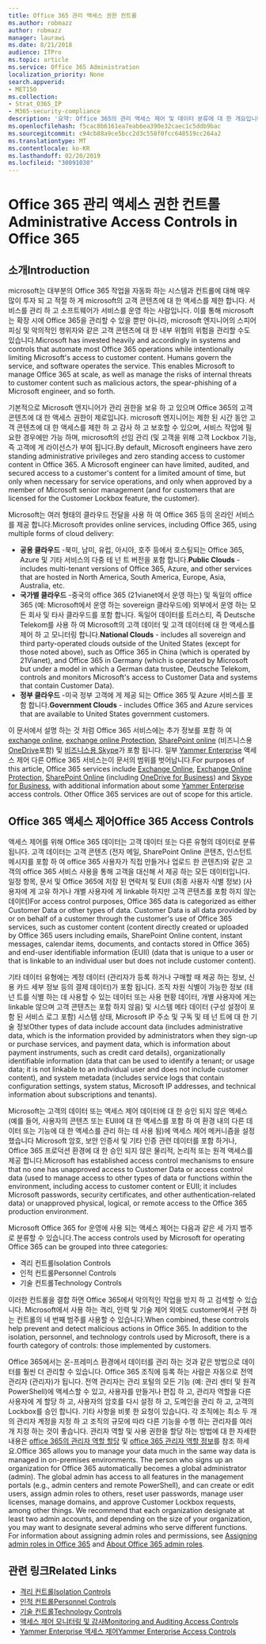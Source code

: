 ```yaml
---
title: Office 365 관리 액세스 권한 컨트롤
ms.author: robmazz
author: robmazz
manager: laurawi
ms.date: 8/21/2018
audience: ITPro
ms.topic: article
ms.service: Office 365 Administration
localization_priority: None
search.appverid:
- MET150
ms.collection:
- Strat_O365_IP
- M365-security-compliance
description: '요약: Office 365의 관리 액세스 제어 및 데이터 분류에 대 한 개요입니다.'
ms.openlocfilehash: f5cac8b6161ea7eab6ea390e32caec1c5ddb9bac
ms.sourcegitcommit: c94cb88a9ce5bcc2d3c558f0fcc648519cc264a2
ms.translationtype: MT
ms.contentlocale: ko-KR
ms.lasthandoff: 02/20/2019
ms.locfileid: "30091030"
---
```

# <a name="administrative-access-controls-in-office-365"></a><span data-ttu-id="7da44-103">Office 365 관리 액세스 권한 컨트롤</span><span class="sxs-lookup"><span data-stu-id="7da44-103">Administrative Access Controls in Office 365</span></span> 

## <a name="introduction"></a><span data-ttu-id="7da44-104">소개</span><span class="sxs-lookup"><span data-stu-id="7da44-104">Introduction</span></span>
<span data-ttu-id="7da44-p101">microsoft는 대부분의 Office 365 작업을 자동화 하는 시스템과 컨트롤에 대해 매우 많이 투자 되 고 적절 하 게 microsoft의 고객 콘텐츠에 대 한 액세스를 제한 합니다. 서비스를 관리 하 고 소프트웨어가 서비스를 운영 하는 사람입니다. 이를 통해 microsoft는 확장 시에 Office 365을 관리할 수 있을 뿐만 아니라, microsoft 엔지니어의 스피어 피싱 및 악의적인 행위자와 같은 고객 콘텐츠에 대 한 내부 위협의 위험을 관리할 수도 있습니다.</span><span class="sxs-lookup"><span data-stu-id="7da44-p101">Microsoft has invested heavily and accordingly in systems and controls that automate most Office 365 operations while intentionally limiting Microsoft's access to customer content. Humans govern the service, and software operates the service. This enables Microsoft to manage Office 365 at scale, as well as manage the risks of internal threats to customer content such as malicious actors, the spear-phishing of a Microsoft engineer, and so forth.</span></span>

<span data-ttu-id="7da44-p102">기본적으로 Microsoft 엔지니어가 관리 권한을 보유 하 고 있으며 Office 365의 고객 콘텐츠에 대 한 액세스 권한이 제로입니다. microsoft 엔지니어는 제한 된 시간 동안 고객 콘텐츠에 대 한 액세스를 제한 하 고 감사 하 고 보호할 수 있으며, 서비스 작업에 필요한 경우에만 가능 하며, microsoft의 선임 관리 (및 고객을 위해 고객 Lockbox 기능, 즉 고객에 게 라이선스가 부여 됩니다.</span><span class="sxs-lookup"><span data-stu-id="7da44-p102">By default, Microsoft engineers have zero standing administrative privileges and zero standing access to customer content in Office 365. A Microsoft engineer can have limited, audited, and secured access to a customer's content for a limited amount of time, but only when necessary for service operations, and only when approved by a member of Microsoft senior management (and for customers that are licensed for the Customer Lockbox feature, the customer).</span></span>

<span data-ttu-id="7da44-110">Microsoft는 여러 형태의 클라우드 전달을 사용 하 여 Office 365 등의 온라인 서비스를 제공 합니다.</span><span class="sxs-lookup"><span data-stu-id="7da44-110">Microsoft provides online services, including Office 365, using multiple forms of cloud delivery:</span></span>

- <span data-ttu-id="7da44-111">**공용 클라우드** -북미, 남미, 유럽, 아시아, 호주 등에서 호스팅되는 Office 365, Azure 및 기타 서비스의 다중 테 넌 트 버전을 포함 합니다.</span><span class="sxs-lookup"><span data-stu-id="7da44-111">**Public Clouds** - includes multi-tenant versions of Office 365, Azure, and other services that are hosted in North America, South America, Europe, Asia, Australia, etc.</span></span>
- <span data-ttu-id="7da44-112">**국가별 클라우드** -중국의 office 365 (21vianet에서 운영 하는) 및 독일의 office 365 (예: Microsoft에서 운영 하는 sovereign 클라우드에) 외부에서 운영 하는 모든 회사 및 타사 클라우드를 포함 합니다. 독일어 데이터를 트러스티, 즉 Deutsche Telekom를 사용 하 여 Microsoft의 고객 데이터 및 고객 데이터에 대 한 액세스를 제어 하 고 모니터링 합니다.</span><span class="sxs-lookup"><span data-stu-id="7da44-112">**National Clouds** - includes all sovereign and third party-operated clouds outside of the United States (except for those noted above), such as Office 365 in China (which is operated by 21Vianet), and Office 365 in Germany (which is operated by Microsoft but under a model in which a German data trustee, Deutsche Telekom, controls and monitors Microsoft's access to Customer Data and systems that contain Customer Data).</span></span>
- <span data-ttu-id="7da44-113">**정부 클라우드** -미국 정부 고객에 게 제공 되는 Office 365 및 Azure 서비스를 포함 합니다.</span><span class="sxs-lookup"><span data-stu-id="7da44-113">**Government Clouds** - includes Office 365 and Azure services that are available to United States government customers.</span></span>

<span data-ttu-id="7da44-p103">이 문서에서 설명 하는 것 처럼 Office 365 서비스에는 추가 정보를 포함 하 여 [exchange online](https://docs.microsoft.com/Exchange/exchange-online), [exchange online Protection](https://docs.microsoft.com/Office365/SecurityCompliance/eop/exchange-online-protection-overview), [SharePoint online](https://docs.microsoft.com/sharepoint/sharepoint-online) (비즈니스용 [OneDrive](https://docs.microsoft.com/OneDrive/onedrive)포함) 및 [비즈니스용 Skype](https://docs.microsoft.com/SkypeForBusiness/skype-for-business-online)가 포함 됩니다. 일부 [Yammer Enterprise](https://support.office.com/article/yammer-–-admin-help-e1464355-1f97-49ac-b2aa-dd320b179dbe?ui=en-US&rs=en-US&ad=US) 액세스 제어 다른 Office 365 서비스는이 문서의 범위를 벗어납니다.</span><span class="sxs-lookup"><span data-stu-id="7da44-p103">For purposes of this article, Office 365 services include [Exchange Online](https://docs.microsoft.com/Exchange/exchange-online), [Exchange Online Protection](https://docs.microsoft.com/Office365/SecurityCompliance/eop/exchange-online-protection-overview), [SharePoint Online](https://docs.microsoft.com/sharepoint/sharepoint-online) (including [OneDrive for Business](https://docs.microsoft.com/OneDrive/onedrive)) and [Skype for Business](https://docs.microsoft.com/SkypeForBusiness/skype-for-business-online), with additional information about some [Yammer Enterprise](https://support.office.com/article/yammer-–-admin-help-e1464355-1f97-49ac-b2aa-dd320b179dbe?ui=en-US&rs=en-US&ad=US) access controls. Other Office 365 services are out of scope for this article.</span></span>

## <a name="office-365-access-controls"></a><span data-ttu-id="7da44-116">Office 365 액세스 제어</span><span class="sxs-lookup"><span data-stu-id="7da44-116">Office 365 Access Controls</span></span>
<span data-ttu-id="7da44-p104">액세스 제어를 위해 Office 365 데이터는 고객 데이터 또는 다른 유형의 데이터로 분류 됩니다. 고객 데이터는 고객 콘텐츠 (전자 메일, SharePoint Online 콘텐츠, 인스턴트 메시지를 포함 하 여 office 365 사용자가 직접 만들거나 업로드 한 콘텐츠)와 같은 고객의 office 365 서비스 사용을 통해 고객을 대신해 서 제공 하는 모든 데이터입니다. 일정 항목, 문서 및 Office 365에 저장 된 연락처 및 EUII (최종 사용자 식별 정보) (사용자에 게 고유 하거나 개별 사용자에 게 linkable 하지만 고객 콘텐츠를 포함 하지 않는 데이터)</span><span class="sxs-lookup"><span data-stu-id="7da44-p104">For access control purposes, Office 365 data is categorized as either Customer Data or other types of data. Customer Data is all data provided by or on behalf of a customer through the customer's use of Office 365 services, such as customer content (content directly created or uploaded by Office 365 users including emails, SharePoint Online content, instant messages, calendar items, documents, and contacts stored in Office 365) and end-user identifiable information (EUII) (data that is unique to a user or that is linkable to an individual user but does not include customer content).</span></span> 

<span data-ttu-id="7da44-119">기타 데이터 유형에는 계정 데이터 (관리자가 등록 하거나 구매할 때 제공 하는 정보, 신용 카드 세부 정보 등의 결제 데이터)가 포함 됩니다. 조직 차원 식별이 가능한 정보 (테 넌 트를 식별 하는 데 사용할 수 있는 데이터 또는 사용 현황 데이터, 개별 사용자에 게는 linkable 않으며 고객 콘텐츠는 포함 하지 않음) 및 시스템 메타 데이터 (구성 설정이 포함 된 서비스 로그 포함) 시스템 상태, Microsoft IP 주소 및 구독 및 테 넌 트에 대 한 기술 정보</span><span class="sxs-lookup"><span data-stu-id="7da44-119">Other types of data include account data (includes administrative data, which is the information provided by administrators when they sign-up or purchase services, and payment data, which is information about payment instruments, such as credit card details), organizationally identifiable information (data that can be used to identify a tenant; or usage data; it is not linkable to an individual user and does not include customer content), and system metadata (includes service logs that contain configuration settings, system status, Microsoft IP addresses, and technical information about subscriptions and tenants).</span></span>

<span data-ttu-id="7da44-120">Microsoft는 고객의 데이터 또는 액세스 제어 데이터에 대 한 승인 되지 않은 액세스 (예를 들어, 사용자의 콘텐츠 또는 EUII에 대 한 액세스를 포함 하 여 환경 내의 다른 데이터 또는 기능에 대 한 액세스를 관리 하는 데 사용 됨)에 액세스 제어 메커니즘을 설정 했습니다 Microsoft 암호, 보안 인증서 및 기타 인증 관련 데이터를 포함 하거나, Office 365 프로덕션 환경에 대 한 승인 되지 않은 물리적, 논리적 또는 원격 액세스를 제공 합니다.</span><span class="sxs-lookup"><span data-stu-id="7da44-120">Microsoft has established access control mechanisms to ensure that no one has unapproved access to Customer Data or access control data (used to manage access to other types of data or functions within the environment, including access to customer content or EUII; it includes Microsoft passwords, security certificates, and other authentication-related data) or unapproved physical, logical, or remote access to the Office 365 production environment.</span></span>

<span data-ttu-id="7da44-121">Microsoft Office 365 for 운영에 사용 되는 액세스 제어는 다음과 같은 세 가지 범주로 분류할 수 있습니다.</span><span class="sxs-lookup"><span data-stu-id="7da44-121">The access controls used by Microsoft for operating Office 365 can be grouped into three categories:</span></span>
- <span data-ttu-id="7da44-122">격리 컨트롤</span><span class="sxs-lookup"><span data-stu-id="7da44-122">Isolation Controls</span></span>
- <span data-ttu-id="7da44-123">인적 컨트롤</span><span class="sxs-lookup"><span data-stu-id="7da44-123">Personnel Controls</span></span>
- <span data-ttu-id="7da44-124">기술 컨트롤</span><span class="sxs-lookup"><span data-stu-id="7da44-124">Technology Controls</span></span>

<span data-ttu-id="7da44-p105">이러한 컨트롤을 결합 하면 Office 365에서 악의적인 작업을 방지 하 고 검색할 수 있습니다. Microsoft에서 사용 하는 격리, 인력 및 기술 제어 외에도 customer에서 구현 하는 컨트롤의 네 번째 범주를 사용할 수 있습니다.</span><span class="sxs-lookup"><span data-stu-id="7da44-p105">When combined, these controls help prevent and detect malicious actions in Office 365. In addition to the isolation, personnel, and technology controls used by Microsoft, there is a fourth category of controls: those implemented by customers.</span></span>

<span data-ttu-id="7da44-p106">Office 365에서는 온-프레미스 환경에서 데이터를 관리 하는 것과 같은 방법으로 데이터를 훨씬 더 관리할 수 있습니다. Office 365 조직에 등록 하는 사람은 자동으로 전역 관리자 (관리자)가 됩니다. 전역 관리자는 관리 포털의 모든 기능 (예: 관리 센터 및 원격 PowerShell)에 액세스할 수 있고, 사용자를 만들거나 편집 하 고, 관리자 역할을 다른 사용자에 게 할당 하 고, 사용자의 암호를 다시 설정 하 고, 도메인을 관리 하 고, 고객의 Lockbox를 승인 합니다. 기타 사항을 비롯 한 요청이 있습니다. 각 조직에는 최소 두 개의 관리자 계정을 지정 하 고 조직의 규모에 따라 다른 기능을 수행 하는 관리자를 여러 개 지정 하는 것이 좋습니다. 관리자 역할 및 사용 권한을 할당 하는 방법에 대 한 자세한 내용은 [office 365의 관리자 역할 할당](https://support.office.com/article/Assigning-admin-roles-in-Office-365-eac4d046-1afd-4f1a-85fc-8219c79e1504) 및 [office 365 관리자 역할 정보](https://support.office.com/article/Permissions-in-Office-365-DA585EEA-F576-4F55-A1E0-87090B6AAA9D)를 참조 하세요.</span><span class="sxs-lookup"><span data-stu-id="7da44-p106">Office 365 allows you to manage your data much in the same way data is managed in on-premises environments. The person who signs up an organization for Office 365 automatically becomes a global administrator (admin). The global admin has access to all features in the management portals (e.g., admin centers and remote PowerShell), and can create or edit users, assign admin roles to others, reset user passwords, manage user licenses, manage domains, and approve Customer Lockbox requests, among other things. We recommend that each organization designate at least two admin accounts, and depending on the size of your organization, you may want to designate several admins who serve different functions. For information about assigning admin roles and permissions, see [Assigning admin roles in Office 365](https://support.office.com/article/Assigning-admin-roles-in-Office-365-eac4d046-1afd-4f1a-85fc-8219c79e1504) and [About Office 365 admin roles](https://support.office.com/article/Permissions-in-Office-365-DA585EEA-F576-4F55-A1E0-87090B6AAA9D).</span></span>


## <a name="related-links"></a><span data-ttu-id="7da44-132">관련 링크</span><span class="sxs-lookup"><span data-stu-id="7da44-132">Related Links</span></span>

- [<span data-ttu-id="7da44-133">격리 컨트롤</span><span class="sxs-lookup"><span data-stu-id="7da44-133">Isolation Controls</span></span>](office-365-isolation-controls.md)
- [<span data-ttu-id="7da44-134">인적 컨트롤</span><span class="sxs-lookup"><span data-stu-id="7da44-134">Personnel Controls</span></span>](office-365-personnel-controls.md)
- [<span data-ttu-id="7da44-135">기술 컨트롤</span><span class="sxs-lookup"><span data-stu-id="7da44-135">Technology Controls</span></span>](office-365-technology-controls.md)
- [<span data-ttu-id="7da44-136">액세스 제어 모니터링 및 감사</span><span class="sxs-lookup"><span data-stu-id="7da44-136">Monitoring and Auditing Access Controls</span></span>](office-365-monitoring-and-auditing-access-controls.md)
- [<span data-ttu-id="7da44-137">Yammer Enterprise 액세스 제어</span><span class="sxs-lookup"><span data-stu-id="7da44-137">Yammer Enterprise Access Controls</span></span>](office-365-yammer-enterprise-access-controls.md)